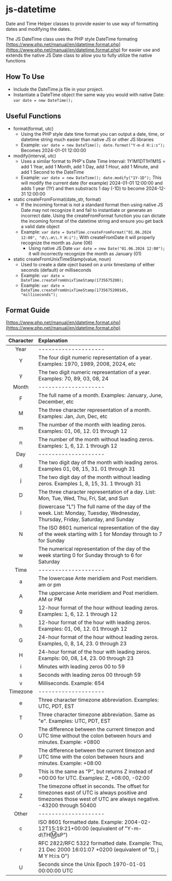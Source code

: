 # js-datetime
Date and Time Helper classes to provide easier to use way of formatting dates and modifying the dates.

The JS DateTime class uses the PHP style DateTime formating [https://www.php.net/manual/en/datetime.format.php](https://www.php.net/manual/en/datetime.format.php) for easier use and extends the native JS Date class to allow you to fully utilize the native functions

## How To Use

* Include the DateTime.js file in your project.
* Instantiate a DateTime object the same way you would with native Date: `var date = new DateTime();`

## Useful Functions
* format(format, utc)
  * Using the PHP style date time format you can output a date, time, or datetime string much easier than native JS or other JS libraries
  * Example: `var date = new DateTime(); date.format("Y-m-d H:i:s");` Becomes 2024-01-01 12:00:00
* modify(interval, utc)
  * Uses a similar format to PHP's Date Time Interval: 1Y1M1DT1H1M1S = add 1 Year, add 1 Month, add 1 Day, add 1 Hour, add 1 Minute, and add 1 Second to the DateTime
  * Example: `var date = new DateTime(); date.modify("1Y-1D");` This will modify the current date (for example) 2024-01-01 12:00:00 and adds 1 year (1Y) and then substracts 1 day (-1D) to become 2024-12-31 12:00:00
* static createFromFormat(date_str, format)
  * If the incoming format is not a standard format then using native JS Date may not recognize it and fail to instantiate or generate an incorrect date. Using the createFromFormat function you can dictate the incoming format of the datetime string and ensure you get back a valid date object
  * Example: `var date = DateTime.createFromFormat("01.06.2024 12:00", "d\\.m\\.Y H:i");` With createFromDate it will properly recognize the month as June (06)
    * Using native JS Date `var date = new Date("01.06.2024 12:00");` it will incorrectly recognize the month as January (01) 
* static createFromUnixTimeStamp(value, noun)
  * Used to create a date oject based on a unix timestamp of either seconds (default) or milliseconds
  * Example: `var date = DateTime.createFromUnixTimeStamp(1735675200);`
  * Example: `var date = DateTime.createFromUnixTimeStamp(1735675200145, "milliseconds");`
 
## Format Guide
[https://www.php.net/manual/en/datetime.format.php](https://www.php.net/manual/en/datetime.format.php)

|  Character  |Explanation|
|:----------------:|:----------|
|Year|--------------------|
|Y|The four digit numeric representation of a year.	Examples: 1970, 1989, 2008, 2024, etc|
|y|The two digit numeric representation of a year.	Examples: 70, 89, 03, 08, 24|
|Month|--------------------|
|F|The full name of a month. Examples: January, June, December, etc|
|M|The three character representation of a month. Examples: Jan, Jun, Dec, etc|
|m|The number of the month with leading zeros. Examples:	01, 06, 12. 01 through 12|
|n|The number of the month without leading zeros. Examples:	1, 6, 12. 1 through 12|
|Day|--------------------|
|d|The two digit day of the month with leading zeros. Examples	01, 08, 15, 31. 01 through 31|
|j|The two digit day of the month without leading zeros. Examples	1, 8, 15, 31. 1 through 31|
|D|The three character representation of a day. List: Mon, Tue, Wed, Thu, Fri, Sat, and Sun|
|l|(lowercase "L")	The full name of the day of the week. List: Monday, Tuesday, Wednesday, Thursday, Friday, Saturday, and Sunday|
|N|The ISO 8601 numerical representation of the day of the week starting with	1 for Monday through to 7 for Sunday|
|w|The numerical representation of the day of the week starting	0 for Sunday through to 6 for Saturday|
|Time|--------------------|
|a|The lowercase Ante meridiem and Post meridiem.	am or pm|
|A|The uppercase Ante meridiem and Post meridiem. AM or PM|
|g|12-hour format of the hour without leading zeros. Examples: 1, 6, 12.	1 through 12|
|h|12-hour format of the hour with leading zeros. Examples: 01, 06, 12.	01 through 12|
|G|24-hour format of the hour without leading zeros. Examples, 0, 8, 14, 23.	0 through 23|
|H|24-hour format of the hour with leading zeros. Exampls: 00, 08, 14, 23.	00 through 23|
|i|Minutes with leading zeros	00 to 59|
|s|Seconds with leading zeros	00 through 59|
|v|Milliseconds. Example: 654|
|Timezone|--------------------|
|e|Three character timezone abbreviation. Examples: UTC, PDT, EST|
|T|Three character timezone abbreviation. Same as "e". Examples: UTC, PDT, EST|
|O|The difference between the current timezon and UTC time without the colon between hours and minutes.	Example: +0800|
|P|The difference between the current timezon and UTC time with the colon between hours and minutes.	Example: +08:00|
|p|This is the same as "P", but returns Z instead of +00:00 for UTC.	Examples: Z, +08:00, -02:00|
|Z|The timezone offset in seconds. The offset for timezones east of UTC is always positive and timezones those west of UTC are always negative.	-43200 through 50400|
|Other|--------------------|
|c|ISO 8601 formatted date. Example:	2004-02-12T15:19:21+00:00 (equivalent of "Y-m-d\\TH:m:sP")|
|r|RFC 2822/RFC 5322 formatted date.	Example: Thu, 21 Dec 2000 16:01:07 +0200 (equivalent of "D, j M Y H:i:s O")|
|U|Seconds since the Unix Epoch 1970-01-01 00:00:00 UTC|
